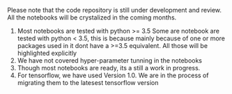 Please note that the code repository is still under development and review.
All the notebooks will be crystalized in the coming months.

1. Most notebooks are  tested with python >= 3.5 Some are notebook are tested with  python < 3.5, this is because mainly because of  one or more packages used in it dont have a  >=3.5 equivalent. All those will be highlighted explicitly
2. We have not covered hyper-parameter tunning in the notebooks
3. Though most notebooks are ready, its a still a work in progress.
4. For tensorflow, we have used Version 1.0. We are in the process of migrating them to the latesest tensorflow version
